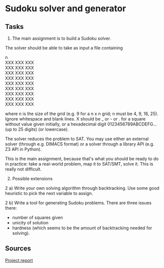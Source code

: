 # Sudoku solver and generator
## Tasks
1) The main assignment is to build a Sudoku solver.

The solver should be able to take as input a file containing

n  
XXX XXX XXX  
XXX XXX XXX  
XXX XXX XXX  
XXX XXX XXX  
XXX XXX XXX  
XXX XXX XXX  
XXX XXX XXX  
XXX XXX XXX  
XXX XXX XXX  

where n is the size of the grid (e.g. 9 for a n x n grid; n must be 4, 9, 16, 25).
Ignore whitespace and blank lines.
X should be _ or - or . for a square without value given initially, or a hexadecimal digit 0123456789ABCDEFG… (up to 25 digits) (or lowercase).

The solver reduces the problem to SAT. You may use either an external solver (through e.g. DIMACS format) or a solver through a library API (e.g. Z3 API in Python).

This is the main assignment, because that's what you should be ready to do in practice: take a real-world problem, map it to SAT/SMT, solve it.
This is really not difficult.

2) Possible extensions

2 a) Write your own solving algorithm through backtracking. Use some good heuristic to pick the next variable to assign.

2 b) Write a tool for generating Sudoku problems. There are three issues there:
- number of squares given
- unicity of solution
- hardness (which seems to be the amount of backtracking needed for solving).

## Sources
[Project report](report.pdf)